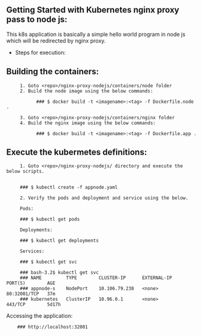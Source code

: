 Getting Started with Kubernetes nginx proxy pass to node js:
-----------------------------------------------------------

This k8s application is basically a simple hello world program in node js which will be redirected by nginx proxy.

* Steps for execution:

Building the containers:
-----------------------

         1. Goto <repo>/nginx-proxy-nodejs/containers/node folder 
         2. Build the node image using the below commands:

			   ### $ docker build -t <imagename>:<tag> -f Dockerfile.node .

         3. Goto <repo>/nginx-proxy-nodejs/containers/nginx folder 
         4. Build the nginx image using the below commands:

			   ### $ docker build -t <imagename>:<tag> -f Dockerfile.app .

Execute the kubermetes definitions:
----------------------------------

         1. Goto <repo>/nginx-proxy-nodejs/ directory and execute the below scripts.
         
         
         ### $ kubectl create -f appnode.yaml
         
         2. Verify the pods and deployment and service using the below.
         
         Pods:
         
         ### $ kubectl get pods
         
         Deployments:
         
         ### $ kubectl get deployments
         
         Services:
         
         ### $ kubectl get svc
         
         ### bash-3.2$ kubectl get svc
         ### NAME         TYPE        CLUSTER-IP      EXTERNAL-IP   PORT(S)        AGE
         ### appnode-s    NodePort    10.106.79.238   <none>        80:32001/TCP   37m
         ### kubernetes   ClusterIP   10.96.0.1       <none>        443/TCP        5d17h


         
Accessing the application:

        ### http://localhost:32001
        

    
   

